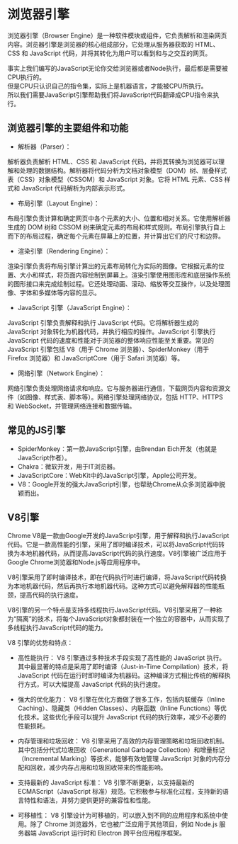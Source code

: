 # 浏览器引擎
浏览器引擎（Browser Engine）是一种软件模块或组件，它负责解析和渲染网页内容。浏览器引擎是浏览器的核心组成部分，它处理从服务器获取的 HTML、CSS 和 JavaScript 代码，并将其转化为用户可以看到和与之交互的网页。

事实上我们编写的JavaScript无论你交给浏览器或者Node执行，最后都是需要被CPU执行的。<br>
但是CPU只认识自己的指令集，实际上是机器语言，才能被CPU所执行。<br>
所以我们需要JavaScript引擎帮助我们将JavaScript代码翻译成CPU指令来执行。<br>

## 浏览器引擎的主要组件和功能

- 解析器（Parser）：

解析器负责解析 HTML、CSS 和 JavaScript 代码，并将其转换为浏览器可以理解和处理的数据结构。解析器将代码分析为文档对象模型（DOM）树、层叠样式表（CSS）对象模型（CSSOM）和 JavaScript 对象。它将 HTML 元素、CSS 样式和 JavaScript 代码解析为内部表示形式。

- 布局引擎（Layout Engine）：

布局引擎负责计算和确定网页中各个元素的大小、位置和相对关系。它使用解析器生成的 DOM 树和 CSSOM 树来确定元素的布局和样式规则。布局引擎执行自上而下的布局过程，确定每个元素在屏幕上的位置，并计算出它们的尺寸和边界。

- 渲染引擎（Rendering Engine）：

渲染引擎负责将布局引擎计算出的元素布局转化为实际的图像。它根据元素的位置、大小和样式，将页面内容绘制到屏幕上。渲染引擎使用图形库和底层操作系统的图形接口来完成绘制过程。它还处理动画、滚动、缩放等交互操作，以及处理图像、字体和多媒体等内容的显示。

- JavaScript 引擎（JavaScript Engine）：

JavaScript 引擎负责解释和执行 JavaScript 代码。它将解析器生成的 JavaScript 对象转化为机器代码，并执行相应的操作。JavaScript 引擎执行 JavaScript 代码的速度和性能对于浏览器的整体响应性能至关重要。常见的 JavaScript 引擎包括 V8（用于 Chrome 浏览器）、SpiderMonkey（用于 Firefox 浏览器）和 JavaScriptCore（用于 Safari 浏览器）等。

- 网络引擎（Network Engine）：

网络引擎负责处理网络请求和响应。它与服务器进行通信，下载网页内容和资源文件（如图像、样式表、脚本等）。网络引擎处理网络协议，包括 HTTP、HTTPS 和 WebSocket，并管理网络连接和数据传输。



## 常见的JS引擎

- SpiderMonkey：第一款JavaScript引擎，由Brendan Eich开发（也就是JavaScript作者）。
- Chakra：微软开发，用于IT浏览器。
- JavaScriptCore：WebKit中的JavaScript引擎，Apple公司开发。
- V8：Google开发的强大JavaScript引擎，也帮助Chrome从众多浏览器中脱颖而出。


## V8引擎

Chrome V8是一款由Google开发的JavaScript引擎，用于解释和执行JavaScript代码。它是一款高性能的引擎，采用了即时编译技术，可以将JavaScript代码转换为本地机器代码，从而提高JavaScript代码的执行速度。V8引擎被广泛应用于Google Chrome浏览器和Node.js等应用程序中。

V8引擎采用了即时编译技术，即在代码执行时进行编译，将JavaScript代码转换为本地机器代码，然后再执行本地机器代码。这种方式可以避免解释器的性能瓶颈，提高代码的执行速度。

V8引擎的另一个特点是支持多线程执行JavaScript代码。V8引擎采用了一种称为“隔离”的技术，将每个JavaScript对象都封装在一个独立的容器中，从而实现了多线程执行JavaScript代码的能力。


V8 引擎的优势和特点：

- 高性能执行：
V8 引擎通过多种技术手段实现了高性能的 JavaScript 执行。其中最显著的特点是采用了即时编译（Just-in-Time Compilation）技术，将 JavaScript 代码在运行时即时编译为机器码。这种编译方式相比传统的解释执行方式，可以大幅提高 JavaScript 代码的执行速度。

- 强大的优化能力：
V8 引擎在优化方面做了很多工作，包括内联缓存（Inline Caching）、隐藏类（Hidden Classes）、内联函数（Inline Functions）等优化技术。这些优化手段可以提升 JavaScript 代码的执行效率，减少不必要的性能损耗。

- 内存管理和垃圾回收：
V8 引擎采用了高效的内存管理策略和垃圾回收机制。其中包括分代式垃圾回收（Generational Garbage Collection）和增量标记（Incremental Marking）等技术，能够有效地管理 JavaScript 对象的内存分配和回收，减少内存占用和垃圾回收带来的性能影响。

- 支持最新的 JavaScript 标准：
V8 引擎不断更新，以支持最新的 ECMAScript（JavaScript 标准）规范。它积极参与标准化过程，支持新的语言特性和语法，并努力提供更好的兼容性和性能。

- 可移植性：
V8 引擎设计为可移植的，可以嵌入到不同的应用程序和系统中使用。除了 Chrome 浏览器外，它也被广泛应用于其他项目，例如 Node.js 服务器端 JavaScript 运行时和 Electron 跨平台应用程序框架。
